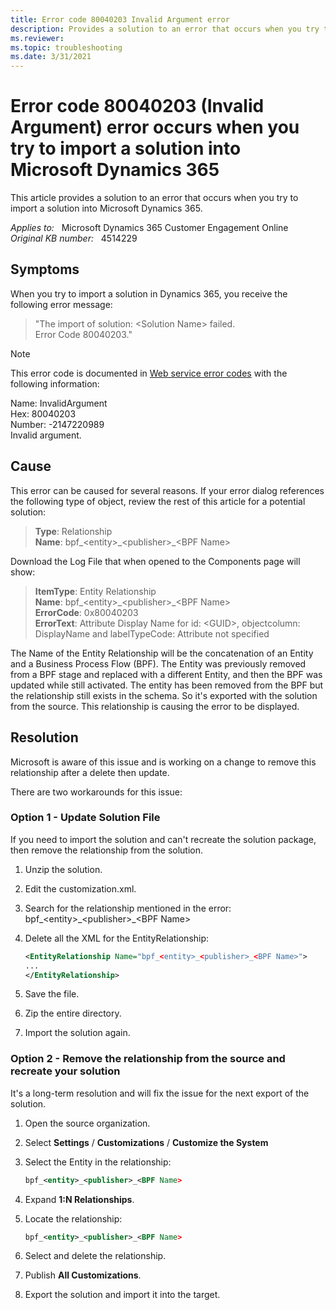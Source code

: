 ```yaml
---
title: Error code 80040203 Invalid Argument error
description: Provides a solution to an error that occurs when you try to import a solution into Microsoft Dynamics 365.
ms.reviewer: 
ms.topic: troubleshooting
ms.date: 3/31/2021
---
```

# Error code 80040203 (Invalid Argument) error occurs when you try to import a solution into Microsoft Dynamics 365

This article provides a solution to an error that occurs when you try to import a solution into Microsoft Dynamics 365.

_Applies to:_ &nbsp; Microsoft Dynamics 365 Customer Engagement Online  
_Original KB number:_ &nbsp; 4514229

## Symptoms

When you try to import a solution in Dynamics 365, you receive the following error message:

> "The import of solution: \<Solution Name> failed.  
Error Code 80040203."

> [!NOTE]
> This error code is documented in [Web service error codes](/powerapps/developer/common-data-service/org-service/web-service-error-codes) with the following information:
>
> Name: InvalidArgument  
> Hex: 80040203  
> Number: -2147220989  
> Invalid argument.  

## Cause

This error can be caused for several reasons. If your error dialog references the following type of object, review the rest of this article for a potential solution:

> **Type**: Relationship  
**Name**: bpf_\<entity>\_\<publisher>\_\<BPF Name>  

Download the Log File that when opened to the Components page will show:

> **ItemType**: Entity Relationship  
**Name**: bpf_\<entity>\_\<publisher>\_\<BPF Name>  
**ErrorCode**: 0x80040203  
**ErrorText**: Attribute Display Name for id: \<GUID>, objectcolumn: DisplayName and labelTypeCode: Attribute not specified

The Name of the Entity Relationship will be the concatenation of an Entity and a Business Process Flow (BPF). The Entity was previously removed from a BPF stage and replaced with a different Entity, and then the BPF was updated while still activated. The entity has been removed from the BPF but the relationship still exists in the schema. So it's exported with the solution from the source. This relationship is causing the error to be displayed.

## Resolution

Microsoft is aware of this issue and is working on a change to remove this relationship after a delete then update.

There are two workarounds for this issue:

### Option 1 - Update Solution File

If you need to import the solution and can't recreate the solution package, then remove the relationship from the solution.

1. Unzip the solution.
2. Edit the customization.xml.
3. Search for the relationship mentioned in the error: bpf_\<entity>\_\<publisher>\_\<BPF Name>
4. Delete all the XML for the EntityRelationship:

    ```xml
    <EntityRelationship Name="bpf_<entity>_<publisher>_<BPF Name>">
    ...
    </EntityRelationship>
    ```

5. Save the file.
6. Zip the entire directory.
7. Import the solution again.

### Option 2 - Remove the relationship from the source and recreate your solution

It's a long-term resolution and will fix the issue for the next export of the solution.

1. Open the source organization.
2. Select **Settings** / **Customizations** / **Customize the System**
3. Select the Entity in the relationship:

    ```xml
    bpf_<entity>_<publisher>_<BPF Name>
    ```

4. Expand **1:N Relationships**.
5. Locate the relationship:

    ```xml
    bpf_<entity>_<publisher>_<BPF Name>
    ```

6. Select and delete the relationship.
7. Publish **All Customizations**.
8. Export the solution and import it into the target.
